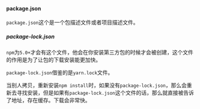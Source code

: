 #### package.json

`package.json`这个是一个包描述文件或者项目描述文件。


##### package-lock.json

`npm`为`5.0+`才会有这个文件，他会在你安装第三方包的时候才会被创建，这个文件的作用是为了让包的下载安装能更加快。

`package-lock.json`借鉴的是`yarn.lock`文件。

当别人拷贝，重新安装`npm install`时，如果没有`package-lock.json`，那么会重新去寻找安装，但是如果有`package-lock.json`这个文件的话，那么就直接被告诉了地址，存在缓存。下载会非常快。